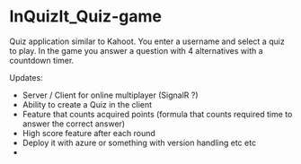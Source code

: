 # InQuizIt_Quiz-game
Quiz application similar to Kahoot. You enter a username and select a quiz to play. In the game you answer a question with 4 alternatives with a countdown timer.  


Updates: 
* Server / Client for online multiplayer (SignalR ?)
* Ability to create a Quiz in the client
* Feature that counts acquired points (formula that counts required time to answer the correct answer)
* High score feature after each round
* Deploy it with azure or something with version handling etc etc
* 

